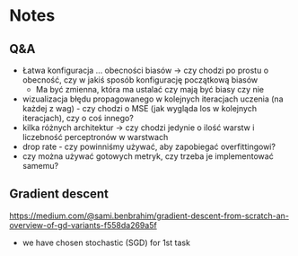 # Notes

## Q&A

- Łatwa konfiguracja ... obecności biasów -> czy chodzi po prostu o obecność, czy w jakiś sposób
   konfigurację początkową biasów
   - Ma być zmienna, która ma ustalać czy mają być biasy czy nie
- wizualizacja błędu propagowanego w kolejnych iteracjach uczenia (na każdej z wag) - czy chodzi o
   MSE (jak wygląda los w kolejnych iteracjach), czy o coś innego?
- kilka różnych architektur -> czy chodzi jedynie o ilość warstw i liczebność perceptronów w
   warstwach 
- drop rate - czy powinniśmy używać, aby zapobiegać overfittingowi? 
- czy można używać gotowych metryk, czy trzeba je implementować samemu?

## Gradient descent

https://medium.com/@sami.benbrahim/gradient-descent-from-scratch-an-overview-of-gd-variants-f558da269a5f

- we have chosen stochastic (SGD) for 1st task